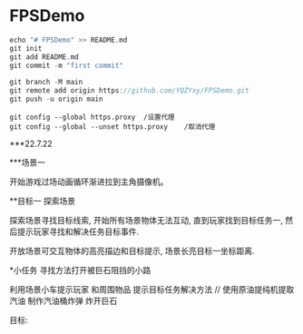 # FPSDemo

```c++
echo "# FPSDemo" >> README.md
git init
git add README.md
git commit -m "first commit"
    
git branch -M main
git remote add origin https://github.com/YQZYxy/FPSDemo.git
git push -u origin main
```

```
git config --global https.proxy  /设置代理
git config --global --unset https.proxy    /取消代理
```



***22.7.22

***场景一

开始游戏过场动画循环渐进拉到主角摄像机。

**目标一    探索场景

探索场景寻找目标线索, 开始所有场景物体无法互动, 直到玩家找到目标任务一, 然后提示玩家寻找和解决任务目标事件.

开放场景可交互物体的高亮描边和目标提示, 场景长亮目标一坐标距离.

*小任务  寻找方法打开被巨石阻挡的小路

利用场景小车提示玩家 和周围物品  提示目标任务解决方法   // 使用原油提纯机提取汽油  制作汽油桶炸弹 炸开巨石

目标:

